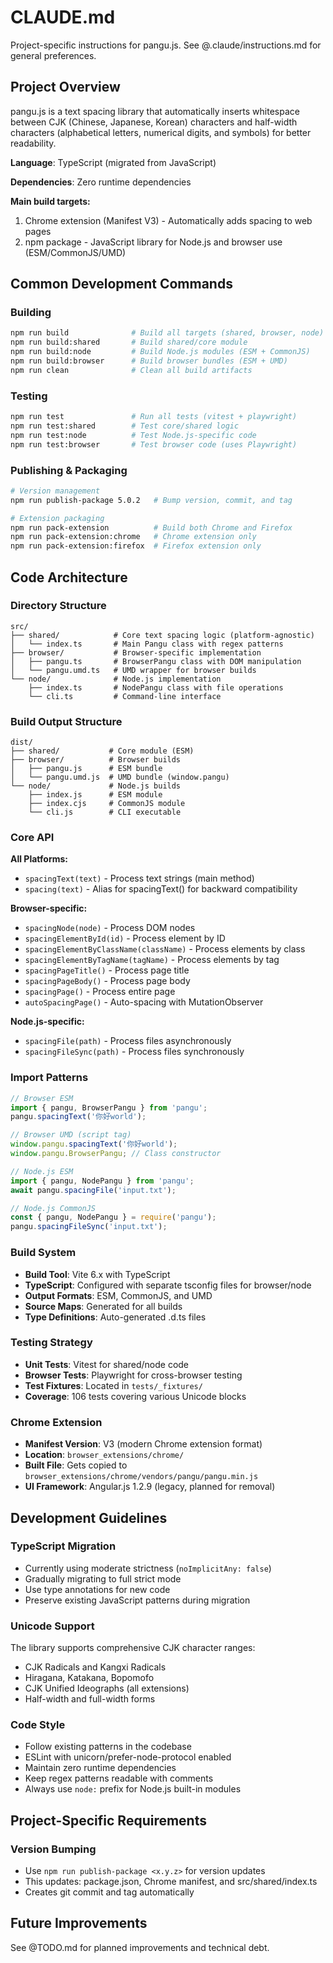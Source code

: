 # CLAUDE.md

Project-specific instructions for pangu.js. See @.claude/instructions.md for general preferences.

## Project Overview

pangu.js is a text spacing library that automatically inserts whitespace between CJK (Chinese, Japanese, Korean) characters and half-width characters (alphabetical letters, numerical digits, and symbols) for better readability.

**Language**: TypeScript (migrated from JavaScript)

**Dependencies**: Zero runtime dependencies

**Main build targets:**

1. Chrome extension (Manifest V3) - Automatically adds spacing to web pages
2. npm package - JavaScript library for Node.js and browser use (ESM/CommonJS/UMD)

## Common Development Commands

### Building

```bash
npm run build              # Build all targets (shared, browser, node)
npm run build:shared       # Build shared/core module
npm run build:node         # Build Node.js modules (ESM + CommonJS)
npm run build:browser      # Build browser bundles (ESM + UMD)
npm run clean              # Clean all build artifacts
```

### Testing

```bash
npm run test               # Run all tests (vitest + playwright)
npm run test:shared        # Test core/shared logic
npm run test:node          # Test Node.js-specific code
npm run test:browser       # Test browser code (uses Playwright)
```

### Publishing & Packaging

```bash
# Version management
npm run publish-package 5.0.2   # Bump version, commit, and tag

# Extension packaging
npm run pack-extension          # Build both Chrome and Firefox
npm run pack-extension:chrome   # Chrome extension only
npm run pack-extension:firefox  # Firefox extension only
```

## Code Architecture

### Directory Structure

```
src/
├── shared/            # Core text spacing logic (platform-agnostic)
│   └── index.ts       # Main Pangu class with regex patterns
├── browser/           # Browser-specific implementation
│   ├── pangu.ts       # BrowserPangu class with DOM manipulation
│   └── pangu.umd.ts   # UMD wrapper for browser builds
└── node/              # Node.js implementation
    ├── index.ts       # NodePangu class with file operations
    └── cli.ts         # Command-line interface
```

### Build Output Structure

```
dist/
├── shared/           # Core module (ESM)
├── browser/          # Browser builds
│   ├── pangu.js      # ESM bundle
│   └── pangu.umd.js  # UMD bundle (window.pangu)
└── node/             # Node.js builds
    ├── index.js      # ESM module
    ├── index.cjs     # CommonJS module
    └── cli.js        # CLI executable
```

### Core API

**All Platforms:**

- `spacingText(text)` - Process text strings (main method)
- `spacing(text)` - Alias for spacingText() for backward compatibility

**Browser-specific:**

- `spacingNode(node)` - Process DOM nodes
- `spacingElementById(id)` - Process element by ID
- `spacingElementByClassName(className)` - Process elements by class
- `spacingElementByTagName(tagName)` - Process elements by tag
- `spacingPageTitle()` - Process page title
- `spacingPageBody()` - Process page body
- `spacingPage()` - Process entire page
- `autoSpacingPage()` - Auto-spacing with MutationObserver

**Node.js-specific:**

- `spacingFile(path)` - Process files asynchronously
- `spacingFileSync(path)` - Process files synchronously

### Import Patterns

```javascript
// Browser ESM
import { pangu, BrowserPangu } from 'pangu';
pangu.spacingText('你好world');

// Browser UMD (script tag)
window.pangu.spacingText('你好world');
window.pangu.BrowserPangu; // Class constructor

// Node.js ESM
import { pangu, NodePangu } from 'pangu';
await pangu.spacingFile('input.txt');

// Node.js CommonJS
const { pangu, NodePangu } = require('pangu');
pangu.spacingFileSync('input.txt');
```

### Build System

- **Build Tool**: Vite 6.x with TypeScript
- **TypeScript**: Configured with separate tsconfig files for browser/node
- **Output Formats**: ESM, CommonJS, and UMD
- **Source Maps**: Generated for all builds
- **Type Definitions**: Auto-generated .d.ts files

### Testing Strategy

- **Unit Tests**: Vitest for shared/node code
- **Browser Tests**: Playwright for cross-browser testing
- **Test Fixtures**: Located in `tests/_fixtures/`
- **Coverage**: 106 tests covering various Unicode blocks

### Chrome Extension

- **Manifest Version**: V3 (modern Chrome extension format)
- **Location**: `browser_extensions/chrome/`
- **Built File**: Gets copied to `browser_extensions/chrome/vendors/pangu/pangu.min.js`
- **UI Framework**: Angular.js 1.2.9 (legacy, planned for removal)

## Development Guidelines

### TypeScript Migration

- Currently using moderate strictness (`noImplicitAny: false`)
- Gradually migrating to full strict mode
- Use type annotations for new code
- Preserve existing JavaScript patterns during migration

### Unicode Support

The library supports comprehensive CJK character ranges:

- CJK Radicals and Kangxi Radicals
- Hiragana, Katakana, Bopomofo
- CJK Unified Ideographs (all extensions)
- Half-width and full-width forms

### Code Style

- Follow existing patterns in the codebase
- ESLint with unicorn/prefer-node-protocol enabled
- Maintain zero runtime dependencies
- Keep regex patterns readable with comments
- Always use `node:` prefix for Node.js built-in modules

## Project-Specific Requirements

### Version Bumping

- Use `npm run publish-package <x.y.z>` for version updates
- This updates: package.json, Chrome manifest, and src/shared/index.ts
- Creates git commit and tag automatically

## Future Improvements

See @TODO.md for planned improvements and technical debt.

